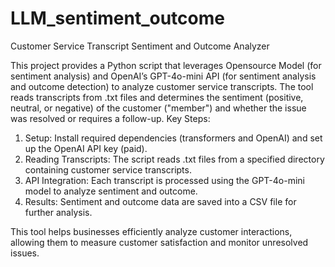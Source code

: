 # LLM_sentiment_outcome
Customer Service Transcript Sentiment and Outcome Analyzer

This project provides a Python script that leverages Opensource Model (for sentiment analysis) and OpenAI’s GPT-4o-mini API (for sentiment analysis and outcome detection) to analyze customer service transcripts. The tool reads transcripts from .txt files and determines the sentiment (positive, neutral, or negative) of the customer ("member") and whether the issue was resolved or requires a follow-up.
Key Steps:
1.	Setup: Install required dependencies (transformers and OpenAI) and set up the OpenAI API key (paid).
2.	Reading Transcripts: The script reads .txt files from a specified directory containing customer service transcripts.
3.	API Integration: Each transcript is processed using the GPT-4o-mini model to analyze sentiment and outcome.
4.	Results: Sentiment and outcome data are saved into a CSV file for further analysis.

This tool helps businesses efficiently analyze customer interactions, allowing them to measure customer satisfaction and monitor unresolved issues.
